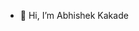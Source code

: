- 👋 Hi, I’m Abhishek Kakade


<!---
abhishk12/abhishk12 is a ✨ special ✨ repository because its `README.md` (this file) appears on your GitHub profile.
You can click the Preview link to take a look at your changes.
--->
